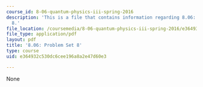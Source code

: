 ```yaml
---
course_id: 8-06-quantum-physics-iii-spring-2016
description: 'This is a file that contains information regarding 8.06: Problem set
  8.'
file_location: /coursemedia/8-06-quantum-physics-iii-spring-2016/e364932c530dc6cee196a8a2e47d60e3_MIT8_06S16_ps8.pdf
file_type: application/pdf
layout: pdf
title: '8.06: Problem Set 8'
type: course
uid: e364932c530dc6cee196a8a2e47d60e3

---
```

None